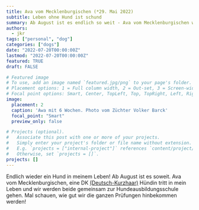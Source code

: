 ```yaml
---
title: Ava vom Mecklenburgischen (*29. Mai 2022)
subtitle: Leben ohne Hund ist schund
summary: Ab August ist es endlich so weit - Ava vom Mecklenburgischen wird meine neue Begleiterin auf vier Pfoten.
authors:
  - jkr
tags: ["personal", "dog"]
categories: ["dogs"]
date: "2022-07-20T00:00:00Z"
lastmod: "2022-07-20T00:00:00Z"
featured: TRUE
draft: FALSE

# Featured image
# To use, add an image named `featured.jpg/png` to your page's folder.
# Placement options: 1 = Full column width, 2 = Out-set, 3 = Screen-width
# Focal point options: Smart, Center, TopLeft, Top, TopRight, Left, Right, BottomLeft, Bottom, BottomRight
image:
  placement: 2
  caption: 'Awa mit 6 Wochen. Photo vom Züchter Volker Barck'
  focal_point: "Smart"
  preview_only: false

# Projects (optional).
#   Associate this post with one or more of your projects.
#   Simply enter your project's folder or file name without extension.
#   E.g. `projects = ["internal-project"]` references `content/project/deep-learning/index.md`.
#   Otherwise, set `projects = []`.
projects: []
---
```


Endlich wieder ein Hund in meinem Leben! Ab August ist es soweit. Ava vom Mecklenburgischen, eine DK [(Deutsch-Kurzhaar)](https://www.vdh.de/rasse-des-monats/rasse-des-monats-deutsch-kurzhaar/) Hündin tritt in mein Leben und wir werden beide gemeinsam zur Hundeausbildungsschule gehen. Mal schauen, wie gut wir die ganzen Prüfungen hinbekommen werden!
